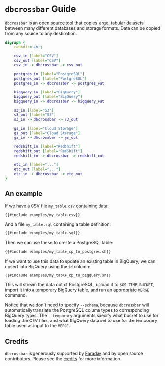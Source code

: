 # `dbcrossbar` Guide

`dbcrossbar` is an [open source][] tool that copies large, tabular datasets between many different databases and storage formats. Data can be copied from any source to any destination.

[open source]: https://github.com/dbcrossbar/dbcrossbar

```dot process
digraph {
    rankdir="LR";

    csv_in [label="CSV"]
    csv_out [label="CSV"]
    csv_in -> dbcrossbar -> csv_out

    postgres_in [label="PostgreSQL"]
    postgres_out [label="PostgreSQL"]
    postgres_in -> dbcrossbar -> postgres_out

    bigquery_in [label="BigQuery"]
    bigquery_out [label="BigQuery"]
    bigquery_in -> dbcrossbar -> bigquery_out

    s3_in [label="S3"]
    s3_out [label="S3"]
    s3_in -> dbcrossbar -> s3_out

    gs_in [label="Cloud Storage"]
    gs_out [label="Cloud Storage"]
    gs_in -> dbcrossbar -> gs_out

    redshift_in [label="RedShift"]
    redshift_out [label="RedShift"]
    redshift_in -> dbcrossbar -> redshift_out

    etc_in [label="..."]
    etc_out [label="..."]
    etc_in -> dbcrossbar -> etc_out
}
```

## An example

If we have a CSV file `my_table.csv` containing data:

```csv
{{#include examples/my_table.csv}}
```

And a file `my_table.sql` containing a table definition:

```sql
{{#include examples/my_table.sql}}
```

Then we can use these to create a PostgreSQL table:

```sh
{{#include examples/my_table_cp_to_postgres.sh}}
```

If we want to use this data to update an existing table in BigQuery, we can upsert into BigQuery using the `id` column:

```sh
{{#include examples/my_table_cp_to_bigquery.sh}}
```

This will stream the data out of PostgreSQL, upload it to `$GS_TEMP_BUCKET`, import it into a temporary BigQuery table, and run an appropriate `MERGE` command.

Notice that we don't need to specify `--schema`, because `dbcrossbar` will automatically translate the PostgreSQL column types to corresponding BigQuery types. The `--temporary` arguments specify what bucket to use for loading the CSV files, and what BigQuery data set to use for the temporary table used as input to the `MERGE`.

## Credits

`dbcrossbar` is generously supported by [Faraday](http://faraday.io/) and by open source contributors. Please see the [credits](./credits.html) for more information.
